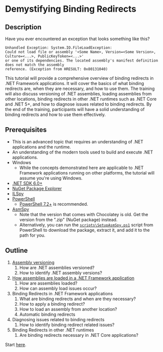 # Demystifying Binding Redirects

## Description

Have you ever encountered an exception that looks something like this?

```text
Unhandled Exception: System.IO.FileLoadException:
Could not load file or assembly '<Some Name>, Version=<Some Version>, Culture=<...>, PublicKeyToken=<...>'
or one of its dependencies. The located assembly's manifest definition does not match the assembly
reference. (Exception from HRESULT: 0x80131040)
```

This tutorial will provide a comprehensive overview of binding redirects in .NET Framework applications. It will cover
the basics of what binding redirects are, when they are necessary, and how to use them. The training will also discuss
versioning of .NET assemblies, loading assemblies from other locations, binding redirects in other .NET runtimes such
as .NET Core and .NET 5+, and how to diagnose issues related to binding redirects. By the end of the training,
participants will have a solid understanding of binding redirects and how to use them effectively.

## Prerequisites

* This is an advanced topic that requires an understanding of .NET applications and the runtime.
* An understanding of the modern tools used to build and execute .NET applications.
* Windows
  * While the concepts demonstrated here are applicable to .NET Framework applications running on other platforms,
    the tutorial will assume you're using Windows.
* [.NET SDK 6.0+](https://dotnet.microsoft.com/download/dotnet/6.0)
* [NuGet Package Explorer](https://github.com/NuGetPackageExplorer/NuGetPackageExplorer)
* [ILSpy](https://github.com/icsharpcode/ILSpy)
* [PowerShell](https://learn.microsoft.com/powershell/scripting/install/installing-powershell)
  * [PowerShell 7.2+](https://github.com/PowerShell/PowerShell) is recommended.
* [AsmSpy](https://github.com/mikehadlow/AsmSpy)
  * Note that the version that comes with Chocolatey is old. Get the version from the ".zip" (NuGet package) instead.
  * Alternatively, you can run the [`scripts\SetupAsmSpy.ps1`](./scripts/SetupAsmSpy.ps1) script from PowerShell to
    download the package, extract it, and add it to the path for you.

## Outline

1. [Assembly versioning](./section1/README.md)
   1. How are .NET assemblies versioned?
   2. How to identify .NET assembly versions?
2. [How assemblies are loaded in a .NET Framework application](./section2/README.md)
   1. How are assemblies loaded?
   2. How can assembly load issues occur?
3. Binding Redirects in .NET Framework applications
   1. What are binding redirects and when are they necessary?
   2. How to apply a binding redirect?
   3. How to load an assembly from another location?
   4. Automatic binding redirects
4. Diagnosing issues related to binding redirects
   1. How to identify binding redirect related issues?
5. Binding Redirects in other .NET runtimes
   1. Are binding redirects necessary in .NET Core applications?

Start [here](./section1/README.md).
